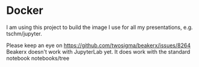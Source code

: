 # Docker

I am using this project to build the image I use for all my presentations, e.g. tschm/jupyter. 

Please keep an eye on https://github.com/twosigma/beakerx/issues/8264
Beakerx doesn't work with JupyterLab yet. It does work with the standard notebook notebooks/tree